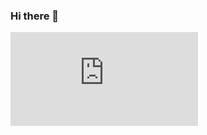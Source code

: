 ### Hi there 👋
   [![My languages](https://github-stats-evirunurm.vercel.app/api/langauges.js?username=Asimendi)](https://github.com/evirunurm/github-stats)
